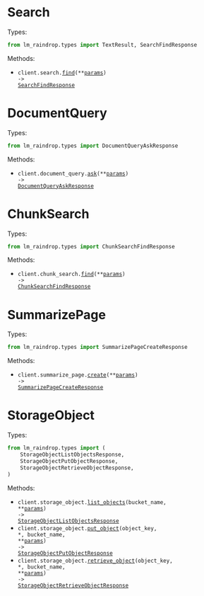 # Search

Types:

```python
from lm_raindrop.types import TextResult, SearchFindResponse
```

Methods:

- <code title="post /v1/search">client.search.<a href="./src/lm_raindrop/resources/search.py">find</a>(\*\*<a href="src/lm_raindrop/types/search_find_params.py">params</a>) -> <a href="./src/lm_raindrop/types/search_find_response.py">SearchFindResponse</a></code>

# DocumentQuery

Types:

```python
from lm_raindrop.types import DocumentQueryAskResponse
```

Methods:

- <code title="post /v1/document_query">client.document_query.<a href="./src/lm_raindrop/resources/document_query.py">ask</a>(\*\*<a href="src/lm_raindrop/types/document_query_ask_params.py">params</a>) -> <a href="./src/lm_raindrop/types/document_query_ask_response.py">DocumentQueryAskResponse</a></code>

# ChunkSearch

Types:

```python
from lm_raindrop.types import ChunkSearchFindResponse
```

Methods:

- <code title="post /v1/chunk_search">client.chunk_search.<a href="./src/lm_raindrop/resources/chunk_search.py">find</a>(\*\*<a href="src/lm_raindrop/types/chunk_search_find_params.py">params</a>) -> <a href="./src/lm_raindrop/types/chunk_search_find_response.py">ChunkSearchFindResponse</a></code>

# SummarizePage

Types:

```python
from lm_raindrop.types import SummarizePageCreateResponse
```

Methods:

- <code title="post /v1/summarize_page">client.summarize_page.<a href="./src/lm_raindrop/resources/summarize_page.py">create</a>(\*\*<a href="src/lm_raindrop/types/summarize_page_create_params.py">params</a>) -> <a href="./src/lm_raindrop/types/summarize_page_create_response.py">SummarizePageCreateResponse</a></code>

# StorageObject

Types:

```python
from lm_raindrop.types import (
    StorageObjectListObjectsResponse,
    StorageObjectPutObjectResponse,
    StorageObjectRetrieveObjectResponse,
)
```

Methods:

- <code title="get /v1/object/{bucket_name}">client.storage_object.<a href="./src/lm_raindrop/resources/storage_object.py">list_objects</a>(bucket_name, \*\*<a href="src/lm_raindrop/types/storage_object_list_objects_params.py">params</a>) -> <a href="./src/lm_raindrop/types/storage_object_list_objects_response.py">StorageObjectListObjectsResponse</a></code>
- <code title="post /v1/object/{bucket_name}/{object_key}">client.storage_object.<a href="./src/lm_raindrop/resources/storage_object.py">put_object</a>(object_key, \*, bucket_name, \*\*<a href="src/lm_raindrop/types/storage_object_put_object_params.py">params</a>) -> <a href="./src/lm_raindrop/types/storage_object_put_object_response.py">StorageObjectPutObjectResponse</a></code>
- <code title="get /v1/object/{bucket_name}/{object_key}">client.storage_object.<a href="./src/lm_raindrop/resources/storage_object.py">retrieve_object</a>(object_key, \*, bucket_name, \*\*<a href="src/lm_raindrop/types/storage_object_retrieve_object_params.py">params</a>) -> <a href="./src/lm_raindrop/types/storage_object_retrieve_object_response.py">StorageObjectRetrieveObjectResponse</a></code>
